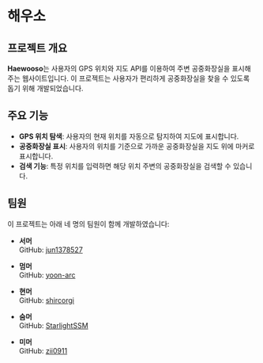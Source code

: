 # 해우소

## 프로젝트 개요

**Haewooso**는 사용자의 GPS 위치와 지도 API를 이용하여 주변 공중화장실을 표시해주는 웹사이트입니다. 이 프로젝트는 사용자가 편리하게 공중화장실을 찾을 수 있도록 돕기 위해 개발되었습니다.

## 주요 기능

- **GPS 위치 탐색**: 사용자의 현재 위치를 자동으로 탐지하여 지도에 표시합니다.
- **공중화장실 표시**: 사용자의 위치를 기준으로 가까운 공중화장실을 지도 위에 마커로 표시합니다.
- **검색 기능**: 특정 위치를 입력하면 해당 위치 주변의 공중화장실을 검색할 수 있습니다.

## 팀원

이 프로젝트는 아래 네 명의 팀원이 함께 개발하였습니다:

- **서머**  
  GitHub: [jun1378527](https://github.com/jun1378527)

- **멈머**  
  GitHub: [yoon-arc](https://github.com/yoon-arc)

- **현머**  
  GitHub: [shircorgi](https://github.com/shircorgi)

- **숨머**  
  GitHub: [StarlightSSM](https://github.com/StarlightSSM/StudyTypeScript)

- **미머**  
  GitHub: [zii0911](https://github.com/amamj05)
